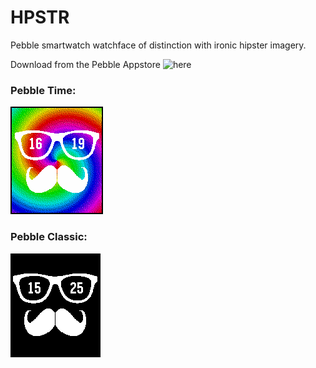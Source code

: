 # HPSTR
Pebble smartwatch watchface of distinction with ironic hipster imagery.

Download from the Pebble Appstore ![here](http://apps.getpebble.com/en_US/application/55d5a3202ce83ce1e4000062)

### Pebble Time:

![](https://raw.githubusercontent.com/ElectronicsGeek/HPSTR/master/face_color.png)

### Pebble Classic:

![](https://raw.githubusercontent.com/ElectronicsGeek/HPSTR/master/face.png)
